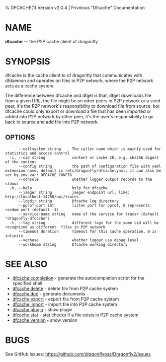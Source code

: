 % DFCACHE(1) Version v2.0.4 | Frivolous "Dfcache" Documentation

# NAME

**dfcache** — the P2P cache client of dragonfly

# SYNOPSIS

dfcache is the cache client to of dragonfly that communicates with dfdaemon and operates
on files in P2P network, where the P2P network acts as a cache system.

The difference between dfcache and dfget is that, dfget downloads file from a given URL,
the file might be on other peers in P2P network or a seed peer, it's the P2P network's
responsibility to download file from source; but dfcache could only export or download a
file that has been imported or added into P2P network by other peer, it's the user's
responsibility to go back to source and add file into P2P network.

## OPTIONS

```
      --callsystem string     The caller name which is mainly used for statistics and access control
  -i, --cid string            content or cache ID, e.g. sha256 digest of the content
      --config string         the path of configuration file with yaml extension name, default is /etc/dragonfly/dfcache.yaml, it can also be set by env var: DFCACHE_CONFIG
      --console               whether logger output records to the stdout
  -h, --help                  help for dfcache
      --jaeger string         jaeger endpoint url, like: http://localhost:14250/api/traces
      --logdir string         Dfcache log directory
      --pprof-port int        listen port for pprof, 0 represents random port (default -1)
      --service-name string   name of the service for tracer (default "dragonfly-dfcache")
  -t, --tag string            different tags for the same cid will be recognized as different  files in P2P network
      --timeout duration      Timeout for this cache operation, 0 is infinite
      --verbose               whether logger use debug level
      --workhome string       Dfcache working directory
```

# SEE ALSO

- [dfcache completion](dfcache_completion.md) - generate the autocompletion script for the specified shell
- [dfcache delete](dfcache_delete.md) - delete file from P2P cache system
- [dfcache doc](dfcache_doc.md) - generate documents
- [dfcache export](dfcache_export.md) - export file from P2P cache system
- [dfcache import](dfcache_import.md) - import file into P2P cache system
- [dfcache plugin](dfcache_plugin.md) - show plugin
- [dfcache stat](dfcache_stat.md) - stat checks if a file exists in P2P cache system
- [dfcache version](dfcache_version.md) - show version

# BUGS

See GitHub Issues: <https://github.com/dragonflyoss/Dragonfly2/issues>

